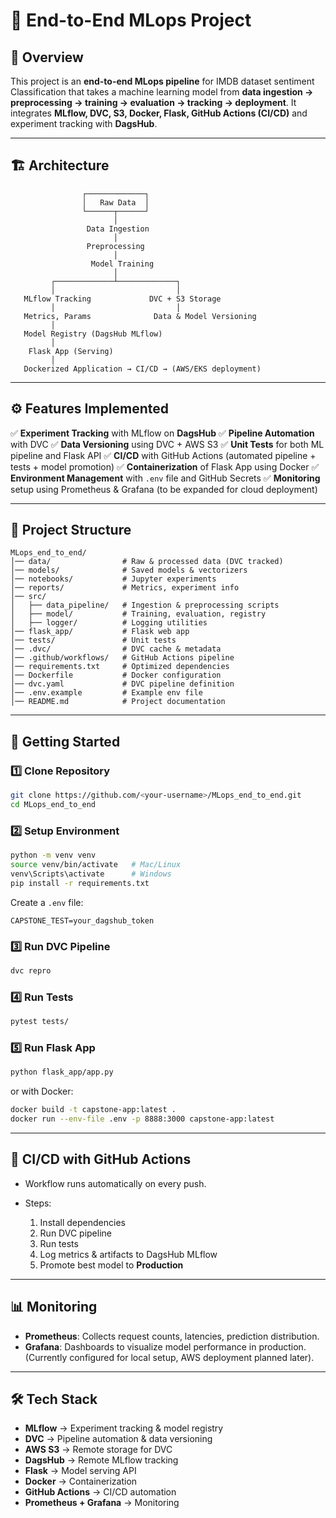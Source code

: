 # 🚀 End-to-End MLops Project

## 📌 Overview

This project is an **end-to-end MLops pipeline** for IMDB dataset sentiment Classification that takes a machine learning model from **data ingestion → preprocessing → training → evaluation → tracking → deployment**.
It integrates **MLflow, DVC, S3, Docker, Flask, GitHub Actions (CI/CD)** and experiment tracking with **DagsHub**.

---

## 🏗️ Architecture

```
                ┌─────────────┐
                │   Raw Data  │
                └──────┬──────┘
                       │
                 Data Ingestion
                       │
                 Preprocessing
                       │
                  Model Training
                       │
         ┌─────────────┴─────────────┐
         │                           │
   MLflow Tracking             DVC + S3 Storage
         │                           │
   Metrics, Params              Data & Model Versioning
         │
   Model Registry (DagsHub MLflow)
         │
    Flask App (Serving)
         │
   Dockerized Application → CI/CD → (AWS/EKS deployment)
```

---

## ⚙️ Features Implemented

✅ **Experiment Tracking** with MLflow on **DagsHub**
✅ **Pipeline Automation** with DVC
✅ **Data Versioning** using DVC + AWS S3
✅ **Unit Tests** for both ML pipeline and Flask API
✅ **CI/CD** with GitHub Actions (automated pipeline + tests + model promotion)
✅ **Containerization** of Flask App using Docker
✅ **Environment Management** with `.env` file and GitHub Secrets
✅ **Monitoring** setup using Prometheus & Grafana (to be expanded for cloud deployment)

---

## 📂 Project Structure

```
MLops_end_to_end/
│── data/                # Raw & processed data (DVC tracked)
│── models/              # Saved models & vectorizers
│── notebooks/           # Jupyter experiments
│── reports/             # Metrics, experiment info
│── src/
│   ├── data_pipeline/   # Ingestion & preprocessing scripts
│   ├── model/           # Training, evaluation, registry
│   ├── logger/          # Logging utilities
│── flask_app/           # Flask web app
│── tests/               # Unit tests
│── .dvc/                # DVC cache & metadata
│── .github/workflows/   # GitHub Actions pipeline
│── requirements.txt     # Optimized dependencies
│── Dockerfile           # Docker configuration
│── dvc.yaml             # DVC pipeline definition
│── .env.example         # Example env file
│── README.md            # Project documentation
```

---

## 🚀 Getting Started

### 1️⃣ Clone Repository

```bash
git clone https://github.com/<your-username>/MLops_end_to_end.git
cd MLops_end_to_end
```

### 2️⃣ Setup Environment

```bash
python -m venv venv
source venv/bin/activate   # Mac/Linux
venv\Scripts\activate      # Windows
pip install -r requirements.txt
```

Create a `.env` file:

```
CAPSTONE_TEST=your_dagshub_token
```

### 3️⃣ Run DVC Pipeline

```bash
dvc repro
```

### 4️⃣ Run Tests

```bash
pytest tests/
```

### 5️⃣ Run Flask App

```bash
python flask_app/app.py
```

or with Docker:

```bash
docker build -t capstone-app:latest .
docker run --env-file .env -p 8888:3000 capstone-app:latest
```

---

## 🔗 CI/CD with GitHub Actions

* Workflow runs automatically on every push.
* Steps:

  1. Install dependencies
  2. Run DVC pipeline
  3. Run tests
  4. Log metrics & artifacts to DagsHub MLflow
  5. Promote best model to **Production**

---

## 📊 Monitoring

* **Prometheus**: Collects request counts, latencies, prediction distribution.
* **Grafana**: Dashboards to visualize model performance in production.
  (Currently configured for local setup, AWS deployment planned later).

---

## 🛠️ Tech Stack

* **MLflow** → Experiment tracking & model registry
* **DVC** → Pipeline automation & data versioning
* **AWS S3** → Remote storage for DVC
* **DagsHub** → Remote MLflow tracking
* **Flask** → Model serving API
* **Docker** → Containerization
* **GitHub Actions** → CI/CD automation
* **Prometheus + Grafana** → Monitoring

